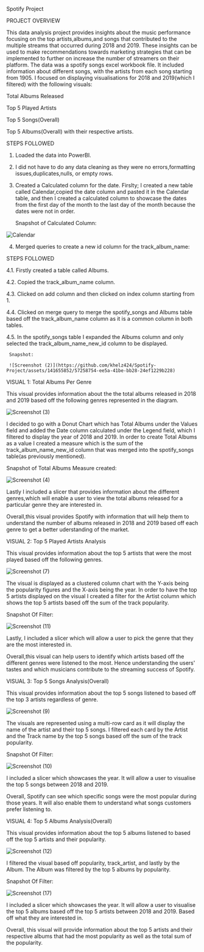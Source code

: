 Spotify Project


PROJECT OVERVIEW


This data analysis project provides insights about the music performance focusing on the top artists,albums,and songs that contributed to the multiple streams that occurred during 2018 and 2019. These insights can be used to make recommendations towards marketing strategies that can be implemented to further on increase the number of streamers on their platform.
The data was a spotify songs excel workbook file. It included information about different songs, with the artists from each song starting from 1905. 
I focused on displaying visualisations for 2018 and 2019(which I filtered) with the following visuals:

Total Albums Released

Top 5 Played Artists

Top 5 Songs(Overall) 

Top 5 Albums(Overall) with their respective artists. 

STEPS FOLLOWED
1. Loaded the data into PowerBI.
2. I did not have to do any data cleaning as they were no errors,formatting issues,duplicates,nulls, or empty rows.
3. Created a Calculated column for the date. Firslty; I created a new table called Calendar,copied the date column and pasted it in the Calendar table, and then I created a calculated column to showcase the dates from the first day of the month to the last day of the month because the dates were not in order.
   
   Snapshot of Calculated Column:


   
  ![Calendar](https://github.com/khelz424/Spotify-Project/assets/141655852/81dac18d-0e7b-4e4d-82f4-727fa0c8e522)

4. Merged queries to create a new id column for the track_album_name:


  STEPS FOLLOWED

  
   4.1. Firstly created a table called Albums.


   4.2. Copied the track_album_name column.


   4.3. Clicked on add column and then clicked on index column starting from 1.
  
  
   4.4. Clicked on merge query to merge the spotify_songs and Albums table based off the track_album_name column as 
       it is a common column in both tables.


   4.5. In the spotify_songs table I expanded the Albums column and only selected the track_album_name_new_id 
       column to be displayed.


     Snapshot:

     ![Screenshot (2)](https://github.com/khelz424/Spotify-Project/assets/141655852/57258754-ee5a-41be-bb28-24ef1229b228)




VISUAL 1: Total Albums Per Genre


This visual provides information about the the total albums released in 2018 and 2019 based off the following genres represented in the diagram. 


![Screenshot (3)](https://github.com/khelz424/Spotify-Project/assets/141655852/a591b258-07b9-466b-a227-fc6d27ee22c0)



I decided to go with a Donut Chart which has Total Albums under the Values field and added the Date column calculated under the Legend field, which I filtered to display the year of 2018 and 2019.
In order to create Total Albums as a value I created a measure which is the sum of the track_album_name_new_id column that was merged into the spotify_songs table(as previously mentioned).

Snapshot of Total Albums Measure created:


![Screenshot (4)](https://github.com/khelz424/Spotify-Project/assets/141655852/7946c674-501a-4215-9e13-44b5b08e37d9)



Lastly I included a slicer that provides information about the different genres,which will enable a user to view the total albums released for a particular genre they are interested in.


Overall,this visual provides Spotify with information that will help them to understand the number of albums released in 2018 and 2019 based off each genre to get a better uderstanding of the market.

VISUAL 2: Top 5 Played Artists Analysis


This visual provides information about the top 5 artists that were the most played based off the following genres.

![Screenshot (7)](https://github.com/khelz424/Spotify-Project/assets/141655852/8a52e04c-be89-4f4c-ab94-97edee7b3d86)

The visual is displayed as a clustered column chart with the Y-axis being the popularity figures and the X-axis being the year. 
In order to have the top 5 artists displayed on the visual I created a filter for the Artist column which shows the top 5 artists based off the sum of the track popularity. 

Snapshot Of Filter:


![Screenshot (11)](https://github.com/khelz424/Spotify-Project/assets/141655852/47e11727-3e03-4acc-9af1-186f3c36434e)

Lastly,  I included a slicer which will allow a user to pick the genre that they are the most interested in.


Overall,this visual can help users to identify which artists based off the different genres were listened to the most. Hence understanding the users' tastes and which musicians contribute to the streaming success of Spotify.

VISUAL 3: Top 5 Songs Analysis(Overall)


This visual provides information about the top 5 songs listened to based off the top 3 artists regardless of genre.

![Screenshot (9)](https://github.com/khelz424/Spotify-Project/assets/141655852/cfa81f25-3c95-4858-aa78-7d3436de4795)

The visuals are represented using a multi-row card as it will display the name of the artist and their top 5 songs.
I filtered each card by the Artist and the Track name by the top 5 songs based off the sum of the track popularity. 

Snapshot Of Filter:

![Screenshot (10)](https://github.com/khelz424/Spotify-Project/assets/141655852/eac9ec27-9513-4ed7-9bed-47f0baf24d89)

I included a slicer which showcases the year. It will allow a user to visualise the top 5 songs between 2018 and 2019.


Overall, Spotify can see which specific songs were the most popular during those years. It will also enable them to understand what songs customers prefer listening to.



VISUAL 4: Top 5 Albums Analysis(Overall)


This visual provides information about the top 5 albums listened to based off the top 5 artists and their popularity.

![Screenshot (12)](https://github.com/khelz424/Spotify-Project/assets/141655852/41983a63-1253-47fe-a48c-35ce0d1617de)

I filtered the visual based off popularity, track_artist, and lastly by the Album. The Album was filtered by the top 5 albums by popularity.

Snapshot Of Filter:


![Screenshot (17)](https://github.com/khelz424/Spotify-Project/assets/141655852/78cad3e8-7ae3-44b7-83f2-cbaa28f58014)


I included a slicer which showcases the year. It will allow a user to visualise the top 5 albums based off the top 5 artists between 2018 and 2019. Based off what they are interested in.


Overall, this visual will provide information about the top 5 artists and their respective albums that had the most popularity as well as the total sum of the popularity.

